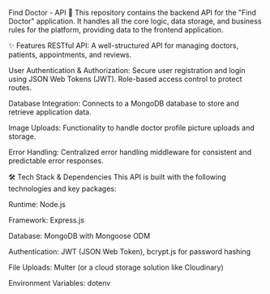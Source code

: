 Find Doctor - API 🏥
This repository contains the backend API for the "Find Doctor" application. It handles all the core logic, data storage, and business rules for the platform, providing data to the frontend application.

✨ Features
RESTful API: A well-structured API for managing doctors, patients, appointments, and reviews.

User Authentication & Authorization: Secure user registration and login using JSON Web Tokens (JWT). Role-based access control to protect routes.

Database Integration: Connects to a MongoDB database to store and retrieve application data.

Image Uploads: Functionality to handle doctor profile picture uploads and storage.

Error Handling: Centralized error handling middleware for consistent and predictable error responses.

🛠️ Tech Stack & Dependencies
This API is built with the following technologies and key packages:

Runtime: Node.js

Framework: Express.js

Database: MongoDB with Mongoose ODM

Authentication: JWT (JSON Web Token), bcrypt.js for password hashing

File Uploads: Multer (or a cloud storage solution like Cloudinary)

Environment Variables: dotenv

